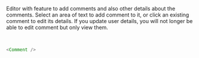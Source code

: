 Editor with feature to add comments and also other details about the comments. Select an area of text to add comment to it, or click an existing comment to edit its details. If you update user details, you will not longer be able to edit comment but only view them.

<br />

```js
<Comment />
```
